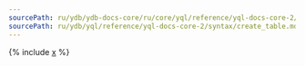 ```yaml
---
sourcePath: ru/ydb/ydb-docs-core/ru/core/yql/reference/yql-docs-core-2/syntax/create_table.md
sourcePath: ru/ydb/yql/reference/yql-docs-core-2/syntax/create_table.md
---
```

{% include [x](_includes/create_table.md) %}
